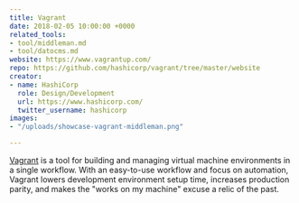 ```yaml
---
title: Vagrant
date: 2018-02-05 10:00:00 +0000
related_tools:
- tool/middleman.md
- tool/datocms.md
website: https://www.vagrantup.com/
repo: https://github.com/hashicorp/vagrant/tree/master/website
creator:
- name: HashiCorp
  role: Design/Development
  url: https://www.hashicorp.com/
  twitter_username: hashicorp
images:
- "/uploads/showcase-vagrant-middleman.png"

---
```

[Vagrant](https://www.vagrantup.com/) is a tool for building and managing virtual machine environments in a single workflow. With an easy-to-use workflow and focus on automation, Vagrant lowers development environment setup time, increases production parity, and makes the "works on my machine" excuse a relic of the past.

